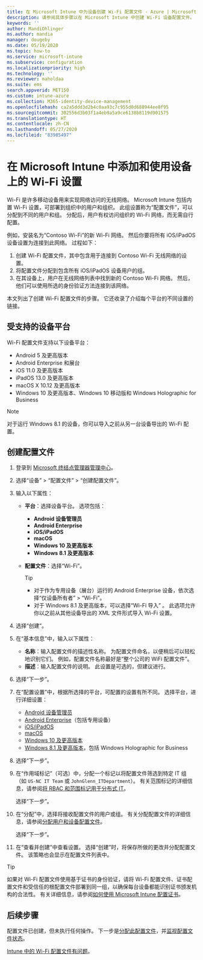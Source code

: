 ```yaml
---
title: 在 Microsoft Intune 中为设备创建 Wi-Fi 配置文件 - Azure | Microsoft Docs
description: 请参阅具体步骤以在 Microsoft Intune 中创建 Wi-Fi 设备配置文件。 创建适用于 Android 设备管理员、Android Enterprise、Android 展台、iOS、iPadOS、macOS、Windows 10 及更高版本以及 Windows Holographic for Business 的配置文件。 使用这些配置文件创建 WiFi 连接以使用证书、选择 EAP 类型、选择身份验证方法和启用代理等。
keywords: ''
author: MandiOhlinger
ms.author: mandia
manager: dougeby
ms.date: 05/19/2020
ms.topic: how-to
ms.service: microsoft-intune
ms.subservice: configuration
ms.localizationpriority: high
ms.technology: ''
ms.reviewer: maholdaa
ms.suite: ems
search.appverid: MET150
ms.custom: intune-azure
ms.collection: M365-identity-device-management
ms.openlocfilehash: ca2a5ddd3d2b4c0aa93c7c955d0d688944ee8f95
ms.sourcegitcommit: 302556d3b03f1a4eb9a5a9ce6138b8119d901575
ms.translationtype: HT
ms.contentlocale: zh-CN
ms.lasthandoff: 05/27/2020
ms.locfileid: "83985497"
---
```

# <a name="add-and-use-wi-fi-settings-on-your-devices-in-microsoft-intune"></a>在 Microsoft Intune 中添加和使用设备上的 Wi-Fi 设置

Wi-Fi 是许多移动设备用来实现网络访问的无线网络。 Microsoft Intune 包括内置 Wi-Fi 设置，可部署到组织中的用户和组织。 此组设置称为“配置文件”，可以分配到不同的用户和组。 分配后，用户有权访问组织的 Wi-Fi 网络，而无需自行配置。

例如，安装名为“Contoso Wi-Fi”的新 Wi-Fi 网络。 然后你要将所有 iOS/iPadOS 设备设置为连接到此网络。 过程如下：

1. 创建 Wi-Fi 配置文件，其中包含用于连接到 Contoso Wi-Fi 无线网络的设置。
2. 将配置文件分配到包含所有 iOS/iPadOS 设备用户的组。
3. 在其设备上，用户在无线网络列表中找到新的 Contoso Wi-Fi 网络。 然后，他们可以使用所选的身份验证方法连接到该网络。

本文列出了创建 Wi-Fi 配置文件的步骤。 它还收录了介绍每个平台的不同设置的链接。

## <a name="supported-device-platforms"></a>受支持的设备平台

Wi-Fi 配置文件支持以下设备平台：

- Android 5 及更高版本
- Android Enterprise 和展台
- iOS 11.0 及更高版本
- iPadOS 13.0 及更高版本
- macOS X 10.12 及更高版本
- Windows 10 及更高版本、Windows 10 移动版和 Windows Holographic for Business

> [!NOTE]
> 对于运行 Windows 8.1 的设备，你可以导入之前从另一台设备导出的 Wi-Fi 配置。

## <a name="create-the-profile"></a>创建配置文件

1. 登录到 [Microsoft 终结点管理器管理中心](https://go.microsoft.com/fwlink/?linkid=2109431)。
2. 选择“设备” > “配置文件” > “创建配置文件”。
3. 输入以下属性：

    - **平台**：选择设备平台。 选项包括：

      - **Android 设备管理员**
      - **Android Enterprise**
      - **iOS/iPadOS**
      - **macOS**
      - **Windows 10 及更高版本**
      - **Windows 8.1 及更高版本**

    - **配置文件**：选择“Wi-Fi”。

      > [!TIP]
      >
      > - 对于作为专用设备（展台）运行的 Android Enterprise 设备，依次选择“仅设备所有者” > “Wi-Fi”。
      > - 对于 Windows 8.1 及更高版本，可以选择“Wi-Fi 导入” 。 此选项允许你以之前从其他设备导出的 XML 文件形式导入 Wi-Fi 设置。

4. 选择“创建”。
5. 在“基本信息”中，输入以下属性：

    - **名称**：输入配置文件的描述性名称。 为配置文件命名，以便稍后可以轻松地识别它们。 例如，配置文件名称最好是“整个公司的 WiFi 配置文件”。
    - **描述**：输入配置文件的说明。 此设置是可选的，但建议进行。

6. 选择“下一步”。
7. 在“配置设置”中，根据所选择的平台，可配置的设置有所不同。 选择平台，进行详细设置：

    - [Android 设备管理员](wi-fi-settings-android.md)
    - [Android Enterprise](wi-fi-settings-android-enterprise.md)（包括专用设备）
    - [iOS/iPadOS](wi-fi-settings-ios.md)
    - [macOS](wi-fi-settings-macos.md)
    - [Windows 10 及更高版本](wi-fi-settings-windows.md)
    - [Windows 8.1 及更高版本](wi-fi-settings-import-windows-8-1.md)，包括 Windows Holographic for Business

8. 选择“下一步”。
9. 在“作用域标记”（可选）中，分配一个标记以将配置文件筛选到特定 IT 组（如 `US-NC IT Team` 或 `JohnGlenn_ITDepartment`）。 有关范围标记的详细信息，请参阅[将 RBAC 和范围标记用于分布式 IT](../fundamentals/scope-tags.md)。

    选择“下一步”。

10. 在“分配”中，选择将接收配置文件的用户或组。 有关分配配置文件的详细信息，请参阅[分配用户和设备配置文件](device-profile-assign.md)。

    选择“下一步”。

11. 在“查看并创建”中查看设置。 选择“创建”时，将保存所做的更改并分配配置文件。 该策略也会显示在配置文件列表中。

> [!TIP]
> 如果对 Wi-Fi 配置文件使用基于证书的身份验证，请将 Wi-Fi 配置文件、证书配置文件和受信任的根配置文件部署到同一组，以确保每台设备都能识别证书颁发机构的合法性。  有关详细信息，请参阅[如何使用 Microsoft Intune 配置证书](../protect/certificates-configure.md)。


## <a name="next-steps"></a>后续步骤

配置文件已创建，但未执行任何操作。 下一步是[分配此配置文件](device-profile-assign.md)，并[监视配置文件状态](device-profile-monitor.md)。

[Intune 中的 Wi-Fi 配置文件有问题](troubleshoot-wi-fi-profiles.md)。
